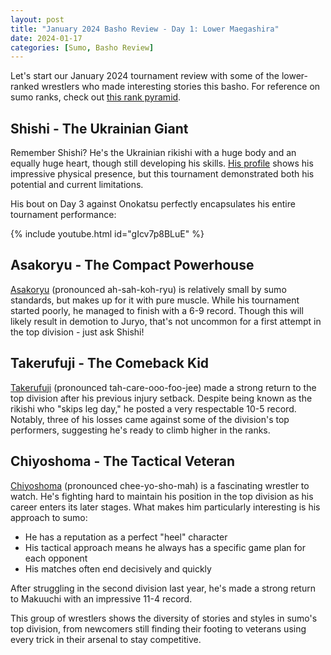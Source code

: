 ```yaml
---
layout: post
title: "January 2024 Basho Review - Day 1: Lower Maegashira"
date: 2024-01-17
categories: [Sumo, Basho Review]
---
```


Let's start our January 2024 tournament review with some of the lower-ranked wrestlers who made interesting stories this basho. For reference on sumo ranks, check out [this rank pyramid](https://www.sumotalk.com/pyramid.gif).

## Shishi - The Ukrainian Giant

Remember Shishi? He's the Ukrainian rikishi with a huge body and an equally huge heart, though still developing his skills. [His profile](https://www.sumo.or.jp/EnSumoDataRikishi/profile/3990/) shows his impressive physical presence, but this tournament demonstrated both his potential and current limitations.

His bout on Day 3 against Onokatsu perfectly encapsulates his entire tournament performance:

{% include youtube.html id="gIcv7p8BLuE" %}

## Asakoryu - The Compact Powerhouse

[Asakoryu](https://www.sumo.or.jp/EnSumoDataRikishi/profile/4101/) (pronounced ah-sah-koh-ryu) is relatively small by sumo standards, but makes up for it with pure muscle. While his tournament started poorly, he managed to finish with a 6-9 record. Though this will likely result in demotion to Juryo, that's not uncommon for a first attempt in the top division - just ask Shishi!

## Takerufuji - The Comeback Kid

[Takerufuji](https://www.sumo.or.jp/EnSumoDataRikishi/profile/4171/) (pronounced tah-care-ooo-foo-jee) made a strong return to the top division after his previous injury setback. Despite being known as the rikishi who "skips leg day," he posted a very respectable 10-5 record. Notably, three of his losses came against some of the division's top performers, suggesting he's ready to climb higher in the ranks.

## Chiyoshoma - The Tactical Veteran

[Chiyoshoma](https://www.sumo.or.jp/EnSumoDataRikishi/profile/3207/) (pronounced chee-yo-sho-mah) is a fascinating wrestler to watch. He's fighting hard to maintain his position in the top division as his career enters its later stages. What makes him particularly interesting is his approach to sumo:

- He has a reputation as a perfect "heel" character
- His tactical approach means he always has a specific game plan for each opponent
- His matches often end decisively and quickly

After struggling in the second division last year, he's made a strong return to Makuuchi with an impressive 11-4 record.

This group of wrestlers shows the diversity of stories and styles in sumo's top division, from newcomers still finding their footing to veterans using every trick in their arsenal to stay competitive.
